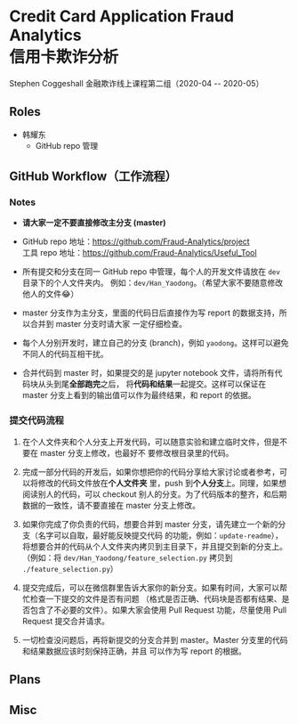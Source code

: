 # Credit Card Application Fraud Analytics <br/> 信用卡欺诈分析

Stephen Coggeshall 金融欺诈线上课程第二组（2020-04 -- 2020-05）

## Roles

- 韩耀东
    - GitHub repo 管理

## GitHub Workflow（工作流程）

### Notes

- **请大家一定不要直接修改主分支 (master)**

- GitHub repo 地址：https://github.com/Fraud-Analytics/project <br/>
工具 repo 地址：https://github.com/Fraud-Analytics/Useful_Tool

- 所有提交和分支在同一 GitHub repo 中管理，每个人的开发文件请放在 `dev` 目录下的个人文件夹内。
例如：`dev/Han_Yaodong`。（希望大家不要随意修改他人的文件😂）

- master 分支作为主分支，里面的代码日后直接作为写 report 的数据支持，所以合并到 master 分支时请大家
一定仔细检查。

- 每个人分别开发时，建立自己的分支 (branch)，例如 `yaodong`。这样可以避免不同人的代码互相干扰。

- 合并代码到 master 时，如果提交的是 jupyter notebook 文件，请将所有代码块从头到尾**全部跑完**之后，
将**代码和结果**一起提交。这样可以保证在 master 分支上看到的输出值可以作为最终结果，和 report 的依据。

### 提交代码流程

1. 在个人文件夹和个人分支上开发代码，可以随意实验和建立临时文件，但是不要在 master 分支上修改，也最好不
要修改根目录里的代码。

1. 完成一部分代码的开发后，如果你想把你的代码分享给大家讨论或者参考，可以将修改的代码文件放在**个人文件夹**
里，push 到**个人分支**上。同理，如果想阅读别人的代码，可以 checkout 别人的分支。为了代码版本的整齐，和后期
数据的一致性，请不要直接在 master 分支上修改。

1. 如果你完成了你负责的代码，想要合并到 master 分支，请先建立一个新的分支（名字可以自取，最好能反映提交代码
的功能，例如：`update-readme`），将想要合并的代码从个人文件夹内拷贝到主目录下，并且提交到新的分支上。<br/>
（例如：将 `dev/Han_Yaodong/feature_selection.py` 拷贝到 `./feature_selection.py`）

1. 提交完成后，可以在微信群里告诉大家你的新分支。如果有时间，大家可以帮忙检查一下提交的文件是否有问题
（格式是否正确、代码块是否都有结果、是否包含了不必要的文件）。如果大家会使用 Pull Request 功能，尽量使用
Pull Request 提交合并请求。

1. 一切检查没问题后，再将新提交的分支合并到 master。Master 分支里的代码和结果数据应该时刻保持正确，并且
可以作为写 report 的根据。

## Plans

## Misc

